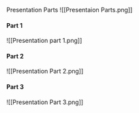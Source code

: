 Presentation Parts
![[Presentaion Parts.png]]  

#### Part 1
![[Presentation part 1.png]]


#### Part 2 
![[Presentation Part 2.png]]
#### Part 3

![[Presentation Part 3.png]]
